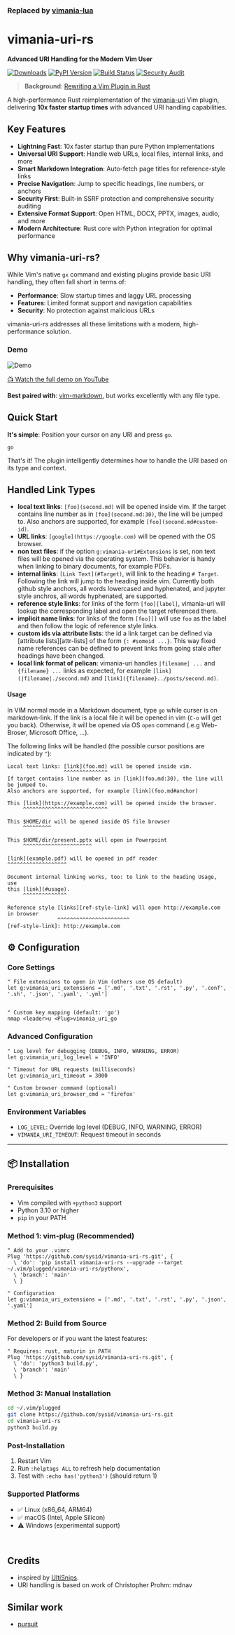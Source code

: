 ### Replaced by [vimania-lua](https://github.com/sysid/vimania-lua)

# vimania-uri-rs

**Advanced URI Handling for the Modern Vim User**

[![Downloads](https://static.pepy.tech/badge/vimania-uri-rs/month)](https://pepy.tech/project/vimania-uri-rs)
[![PyPI Version][pypi-image]][pypi-url]
[![Build Status][build-image]][build-url]
[![Security Audit](https://github.com/sysid/vimania-uri-rs/actions/workflows/test.yml/badge.svg)](https://github.com/sysid/vimania-uri-rs/actions/workflows/test.yml)

> **Background**: [Rewriting a Vim Plugin in Rust](https://sysid.github.io/rewriting-a-vim-plugin-in-rust-vimania-uri-rs/)

A high-performance Rust reimplementation of the [vimania-uri](https://github.com/sysid/vimania-uri) Vim plugin, delivering **10x faster startup times** with advanced URI handling capabilities.

## Key Features

- **Lightning Fast**: 10x faster startup than pure Python implementations
- **Universal URI Support**: Handle web URLs, local files, internal links, and more
- **Smart Markdown Integration**: Auto-fetch page titles for reference-style links
- **Precise Navigation**: Jump to specific headings, line numbers, or anchors
- **Security First**: Built-in SSRF protection and comprehensive security auditing
- **Extensive Format Support**: Open HTML, DOCX, PPTX, images, audio, and more
- **Modern Architecture**: Rust core with Python integration for optimal performance

## Why vimania-uri-rs?

While Vim's native `gx` command and existing plugins provide basic URI handling, they often fall short in terms of:
- **Performance**: Slow startup times and laggy URL processing
- **Features**: Limited format support and navigation capabilities  
- **Security**: No protection against malicious URLs

vimania-uri-rs addresses all these limitations with a modern, high-performance solution.

### Demo

![Demo](vimania-uri-rs-demo.png)

[📺 Watch the full demo on YouTube](https://www.youtube.com/watch?v=JLaN6cIAIY8)

**Best paired with**: [vim-markdown](https://github.com/preservim/vim-markdown), but works excellently with any file type.

## Quick Start

**It's simple**: Position your cursor on any URI and press `go`.

```vim
go
```

That's it! The plugin intelligently determines how to handle the URI based on its type and context.

## Handled Link Types
- **local text links**:
    `[foo](second.md)` will be opened inside vim.
    If the target contains line number as in `[foo](second.md:30)`, the line
    will be jumped to.
    Also anchors are supported, for example `[foo](second.md#custom-id)`.
- **URL links**:
    `[google](https://google.com)` will be opened with the OS browser.
- **non text files**:
    if the option `g:vimania-uri#Extensions` is set, non text files will be opened
    via the operating system.
    This behavior is handy when linking to binary documents, for example PDFs.
- **internal links**:
    `[Link Text](#Target)`, will link to the heading `# Target`.
    Following the link will jump to the heading inside vim.
    Currently both github style anchors, all words lowercased and hyphenated,
    and jupyter style anchros, all words hyphenated, are supported.
- **reference style links**:
    for links of the form `[foo][label]`, vimania-uri will lookup the corresponding
    label and open the target referenced there.
- **implicit name links**:
    for links of the form `[foo][]` will use `foo` as the label and then follow
    the logic of reference style links.
- **custom ids via attribute lists**:
    the id a link target can be defined via [attribute lists][attr-lists] of
    the form `{: #someid ...}`.
    This way fixed name references can be defined to prevent links from going
    stale after headings have been changed.
- **local link format of pelican**:
    vimania-uri handles `|filename| ...` and `{filename} ...` links as expected, for
    example `[link](|filename|./second.md)` and
    `[link]({filename}../posts/second.md)`.


#### Usage

In VIM normal mode in a Markdown document, type `go` while curser is on markdown-link.
If the link is a local file it will be opened in vim (`C-o` will get you back).
Otherwise, it will be opened via OS `open` command (.e.g Web-Broser, Microsoft Office, ...).

The following links will be handled (the possible cursor positions are indicated by `^`):

    Local text links: [link](foo.md) will be opened inside vim. 
                      ^^^^^^^^^^^^^^
    If target contains line number as in [link](foo.md:30), the line will be jumped to. 
    Also anchors are supported, for example [link](foo.md#anchor)

    This [link](https://example.com) will be opened inside the browser.
         ^^^^^^^^^^^^^^^^^^^^^^^^^^^

    This $HOME/dir will be opened inside OS file browser
         ^^^^^^^^^

    This $HOME/dir/present.pptx will open in Powerpoint
         ^^^^^^^^^^^^^^^^^^^^^^

    [link](example.pdf) will be opened in pdf reader
    ^^^^^^^^^^^^^^^^^^^

    Document internal linking works, too: to link to the heading Usage, use
    this [link](#usage).
         ^^^^^^^^^^^^^^

    Reference style [links][ref-style-link] will open http://example.com in browser
                    ^^^^^^^^^^^^^^^^^^^^^^^
    [ref-style-link]: http://example.com


## ⚙️ Configuration

### Core Settings

```vim
" File extensions to open in Vim (others use OS default)
let g:vimania_uri_extensions = ['.md', '.txt', '.rst', '.py', '.conf', '.sh', '.json', '.yaml', '.yml']


" Custom key mapping (default: 'go')
nmap <leader>u <Plug>vimania_uri_go
```

### Advanced Configuration

```vim
" Log level for debugging (DEBUG, INFO, WARNING, ERROR)
let g:vimania_uri_log_level = 'INFO'

" Timeout for URL requests (milliseconds)
let g:vimania_uri_timeout = 3000

" Custom browser command (optional)
let g:vimania_uri_browser_cmd = 'firefox'
```

### Environment Variables

- `LOG_LEVEL`: Override log level (DEBUG, INFO, WARNING, ERROR)
- `VIMANIA_URI_TIMEOUT`: Request timeout in seconds
---

## 📦 Installation

### Prerequisites
- Vim compiled with `+python3` support
- Python 3.10 or higher
- `pip` in your PATH

### Method 1: vim-plug (Recommended)

```vim
" Add to your .vimrc
Plug 'https://github.com/sysid/vimania-uri-rs.git', {
  \ 'do': 'pip install vimania-uri-rs --upgrade --target ~/.vim/plugged/vimania-uri-rs/pythonx',
  \ 'branch': 'main'
  \ }

" Configuration
let g:vimania_uri_extensions = ['.md', '.txt', '.rst', '.py', '.json', '.yaml']
```

### Method 2: Build from Source

For developers or if you want the latest features:

```vim
" Requires: rust, maturin in PATH
Plug 'https://github.com/sysid/vimania-uri-rs.git', {
  \ 'do': 'python3 build.py',
  \ 'branch': 'main'
  \ }
```

### Method 3: Manual Installation

```bash
cd ~/.vim/plugged
git clone https://github.com/sysid/vimania-uri-rs.git
cd vimania-uri-rs
python3 build.py
```

### Post-Installation

1. Restart Vim
2. Run `:helptags ALL` to refresh help documentation
3. Test with `:echo has('python3')` (should return 1)

### Supported Platforms
- ✅ Linux (x86_64, ARM64)
- ✅ macOS (Intel, Apple Silicon)
- ⚠️ Windows (experimental support)

<br>

## Credits
- inspired by [UltiSnips](https://github.com/SirVer/ultisnips).
- URI handling is based on work of Christopher Prohm: mdnav 

## Similar work
- [pursuit](https://github.com/jeetsukumaran/vim-pursuit)

<!-- Badges -->

[pypi-image]: https://badge.fury.io/py/vimania-uri-rs.svg
[pypi-url]: https://pypi.org/project/vimania-uri-rs/
[build-image]: https://github.com/sysid/vimania-uri-rs/actions/workflows/release.yml/badge.svg
[build-url]: https://github.com/sysid/vimania-uri-rs/actions/workflows/release.yml

